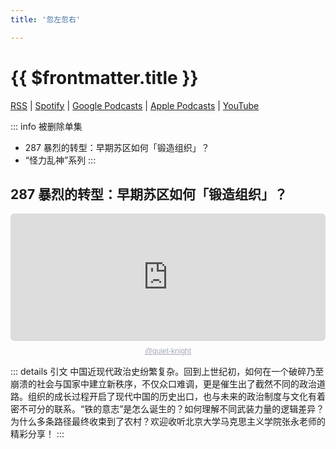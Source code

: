 ```yaml
---
title: '忽左忽右'

---
```


# {{ $frontmatter.title }}

[RSS](https://justpodmedia.com/rss/left-right.xml) | [Spotify](https://open.spotify.com/show/1Fm6RmlyY9YsqoOLMBQpxJ) | [Google Podcasts](https://podcasts.google.com/feed/aHR0cHM6Ly9qdXN0cG9kbWVkaWEuY29tL3Jzcy9sZWZ0LXJpZ2h0LnhtbA) | [Apple Podcasts](https://podcasts.apple.com/cn/podcast/%E5%BF%BD%E5%B7%A6%E5%BF%BD%E5%8F%B3/id1493503146) | [YouTube](https://www.youtube.com/@leftright2018)

::: info 被删除单集
- 287 暴烈的转型：早期苏区如何「锻造组织」？
- “怪力乱神”系列
:::

## 287 暴烈的转型：早期苏区如何「锻造组织」？

<div style="height: 228px; width: 100%;"><iframe src="https://audio.com/embed/audio/1785249819346901?theme=light"
    style="display:block; border-radius: 6px; border: none; height: 204px; width: 100%;"></iframe><a href='https://audio.com/quiet-knight' style="text-align: center; display: block; color: #A4ABB6; font-size: 12px; font-family: sans-serif; line-height: 16px; margin-top: 8px; overflow: hidden; white-space: nowrap; text-overflow: ellipsis;">@quiet-knight</a></div>

::: details 引文
中国近现代政治史纷繁复杂。回到上世纪初，如何在一个破碎乃至崩溃的社会与国家中建立新秩序，不仅众口难调，更是催生出了截然不同的政治道路。组织的成长过程开启了现代中国的历史出口，也与未来的政治制度与文化有着密不可分的联系。“铁的意志”是怎么诞生的？如何理解不同武装力量的逻辑差异？为什么多条路径最终收束到了农村？欢迎收听北京大学马克思主义学院张永老师的精彩分享！
:::